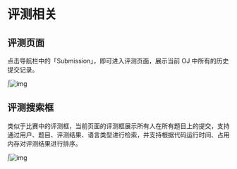 # 评测相关

## 评测页面

点击导航栏中的「Submission」，即可进入评测页面，展示当前 OJ 中所有的历史提交记录。

*|*![img](/SDUOJ/img/client-manual/160467099522.jpg)

## 评测搜索框

类似于比赛中的评测框，当前页面的评测框展示所有人在所有题目上的提交，支持通过用户、题目、评测结果、语言类型进行检索，并支持根据代码运行时间、占用内存对评测结果进行排序。

*|*![img](/SDUOJ/img/client-manual/160467099571.jpg)